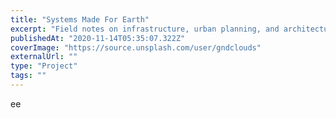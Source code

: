 ```yaml
---
title: "Systems Made For Earth"
excerpt: "Field notes on infrastructure, urban planning, and architecture details from the streets of Taiwan."
publishedAt: "2020-11-14T05:35:07.322Z"
coverImage: "https://source.unsplash.com/user/gndclouds"
externalUrl: ""
type: "Project"
tags: ""
---
```


ee
